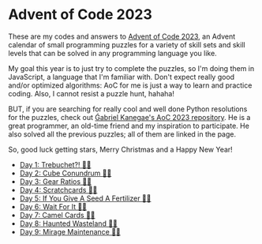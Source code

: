 # Advent of Code 2023
These are my codes and answers to [Advent of Code 2023](https://adventofcode.com/2023), an Advent calendar of small programming puzzles for a variety of skill sets and skill levels that can be solved in any programming language you like.

My goal this year is to just try to complete the puzzles, so I'm doing them in JavaScript, a language that I'm familiar with. Don't expect really good and/or optimized algorithms: AoC for me is just a way to learn and practice coding. Also, I cannot resist a puzzle hunt, hahaha!

BUT, if you are searching for really cool and well done Python resolutions for the puzzles, check out [Ǵabriel Kanegae's AoC 2023 repository](https://github.com/KanegaeGabriel/advent-of-code/tree/main/2023). He is a great programmer, an old-time friend and my inspiration to participate. He also solved all the previous puzzles; all of them are linked in the page.

So, good luck getting stars, Merry Christmas and a Happy New Year!

- [Day 1: Trebuchet?! 🌟🌟](day01.js)
- [Day 2: Cube Conundrum 🌟🌟](day02.js)
- [Day 3: Gear Ratios 🌟🌟](day03.js)
- [Day 4: Scratchcards 🌟🌟](day04.js)
- [Day 5: If You Give A Seed A Fertilizer 🌟🌟](day05.js)
- [Day 6: Wait For It 🌟🌟](day06.js)
- [Day 7: Camel Cards 🌟🌟](day07.js)
- [Day 8: Haunted Wasteland 🌟🌟](day08.js)
- [Day 9: Mirage Maintenance 🌟🌟](day09.js)